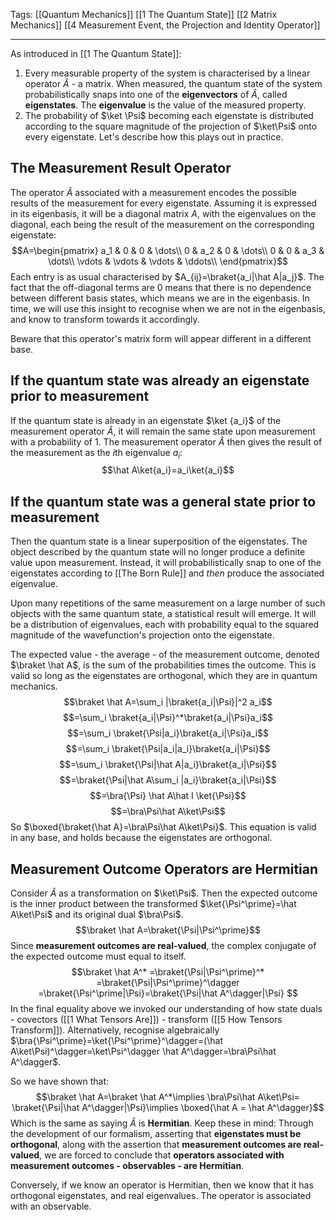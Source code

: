 Tags: [[Quantum Mechanics]] [[1 The Quantum State]] [[2 Matrix Mechanics]] [[4 Measurement Event, the Projection and Identity Operator]]
___
As introduced in [[1 The Quantum State]]:
1. Every measurable property of the system is characterised by a linear operator $\hat A$ - a matrix. When measured, the quantum state of the system probabilistically snaps into one of the **eigenvectors** of $\hat A$, called **eigenstates**. The **eigenvalue** is the value of the measured property. 
2. The probability of $\ket \Psi$ becoming each eigenstate is distributed according to the square magnitude of the projection of $\ket\Psi$ onto every eigenstate. 
Let's describe how this plays out in practice. 

## The Measurement Result Operator 
The operator $\hat A$ associated with a measurement encodes the possible results of the measurement for every eigenstate. Assuming it is expressed in its eigenbasis, it will be a diagonal matrix $A$, with the eigenvalues on the diagonal, each being the result of the measurement on the corresponding eigenstate: 
$$A=\begin{pmatrix}
a_1 & 0 & 0 & \dots\\
0 & a_2 & 0 & \dots\\
0 & 0 & a_3 & \dots\\
\vdots & \vdots & \vdots & \ddots\\
\end{pmatrix}$$
Each entry is as usual characterised by $A_{ij}=\braket{a_i|\hat A|a_j}$. The fact that the off-diagonal terms are 0 means that there is no dependence between different basis states, which means we are in the eigenbasis. In time, we will use this insight to recognise when we are not in the eigenbasis, and know to transform towards it accordingly. 

Beware that this operator's matrix form will appear different in a different base. 
## If the quantum state was already an eigenstate prior to measurement
If the quantum state is already in an eigenstate $\ket {a_i}$ of the measurement operator $\hat A$, it will remain the same state upon measurement with a probability of 1. The measurement operator $\hat A$ then gives the result of the measurement as the $i$th eigenvalue $a_i$:
$$\hat A\ket{a_i}=a_i\ket{a_i}$$
## If the quantum state was a general state prior to measurement
Then the quantum state is a linear superposition of the eigenstates. The object described by the quantum state will no longer produce a definite value upon measurement. Instead, it will probabilistically snap to one of the eigenstates according to [[The Born Rule]] and *then* produce the associated eigenvalue. 

Upon many repetitions of the same measurement on a large number of such objects with the same quantum state, a statistical result will emerge. It will be a distribution of eigenvalues, each with probability equal to the squared magnitude of the wavefunction's projection onto the eigenstate. 

The expected value - the average - of the measurement outcome, denoted $\braket \hat A$, is the sum of the probabilities times the outcome. This is valid so long as the eigenstates are orthogonal, which they are in quantum mechanics. 
$$\braket \hat A=\sum_i |\braket{a_i|\Psi}|^2 a_i$$
$$=\sum_i \braket{a_i|\Psi}^*\braket{a_i|\Psi}a_i$$
$$=\sum_i \braket{\Psi|a_i}\braket{a_i|\Psi}a_i$$
$$=\sum_i \braket{\Psi|a_i|a_i}\braket{a_i|\Psi}$$
$$=\sum_i \braket{\Psi|\hat A|a_i}\braket{a_i|\Psi}$$
$$=\braket{\Psi|\hat A\sum_i |a_i}\braket{a_i|\Psi}$$
$$=\bra{\Psi} \hat A\hat I \ket{\Psi}$$
$$=\bra\Psi\hat A\ket\Psi$$
So $\boxed{\braket{\hat A}=\bra\Psi\hat A\ket\Psi}$. This equation is valid in any base, and holds because the eigenstates are orthogonal. 
## Measurement Outcome Operators are Hermitian
Consider $\hat A$ as a transformation on $\ket\Psi$. Then the expected outcome is the inner product between the transformed $\ket{\Psi^\prime}=\hat A\ket\Psi$ and its original dual $\bra\Psi$.
$$\braket \hat A=\braket{\Psi|\Psi^\prime}$$
Since **measurement outcomes are real-valued**, the complex conjugate of the expected outcome must equal to itself. 
$$\braket \hat A^*
=\braket{\Psi|\Psi^\prime}^*
=\braket{\Psi|\Psi^\prime}^\dagger
=\braket{\Psi^\prime|\Psi}=\braket{\Psi|\hat A^\dagger|\Psi}
$$
In the final equality above we invoked our understanding of how state duals - covectors ([[1 What Tensors Are]]) - transform ([[5 How Tensors Transform]]). Alternatively, recognise algebraically $\bra{\Psi^\prime}=\ket{\Psi^\prime}^\dagger=(\hat A\ket\Psi)^\dagger=\ket\Psi^\dagger \hat A^\dagger=\bra\Psi\hat A^\dagger$.

So we have shown that:
$$\braket \hat A=\braket \hat A^*\implies
\bra\Psi\hat A\ket\Psi=
\braket{\Psi|\hat A^\dagger|\Psi}\implies 
\boxed{\hat A = \hat A^\dagger}$$
Which is the same as saying $\hat A$ is **Hermitian**. Keep these in mind: 
Through the development of our formalism, asserting that **eigenstates must be orthogonal**, along with the assertion that **measurement outcomes are real-valued**, we are forced to conclude that **operators associated with measurement outcomes - observables - are Hermitian**. 

Conversely, if we know an operator is Hermitian, then we know that it has orthogonal eigenstates, and real eigenvalues. The operator is associated with an observable. 



